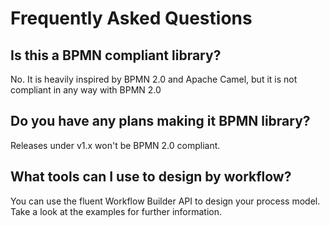 # Frequently Asked Questions

## Is this a BPMN compliant library?
No. It is heavily inspired by BPMN 2.0 and Apache Camel, but it is not compliant in any way with BPMN 2.0

## Do you have any plans making it BPMN library?
Releases under v1.x won't be BPMN 2.0 compliant.

## What tools can I use to design by workflow?
You can use the fluent Workflow Builder API to design your process model. Take a look at the examples for further information.
